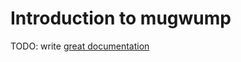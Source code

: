 # Introduction to mugwump

TODO: write [great documentation](http://jacobian.org/writing/what-to-write/)
